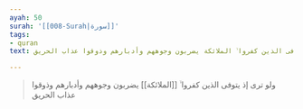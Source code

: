 ```yaml
---
ayah: 50
surah: '[[008-Surah|سورة]]'
tags:
- quran
text: ولو ترى إذ يتوفى الذين كفروا ۙ الملائكة يضربون وجوههم وأدبارهم وذوقوا عذاب الحريق

---
```

> ولو ترى إذ يتوفى الذين كفروا ۙ [[الملائكة]] يضربون وجوههم وأدبارهم وذوقوا عذاب الحريق
